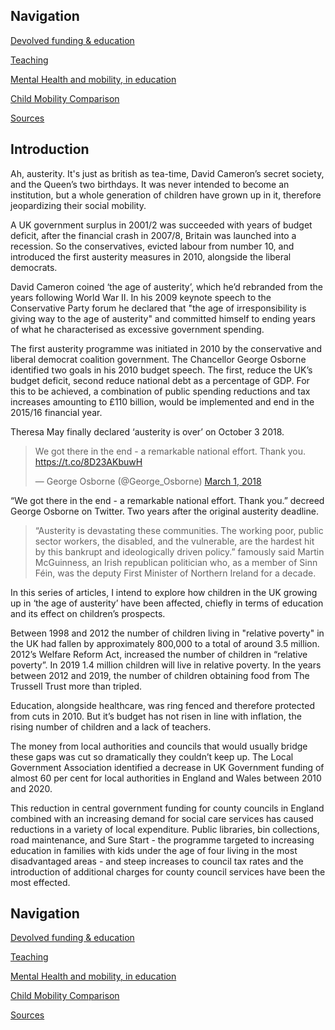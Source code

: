## Navigation

[Devolved funding & education](https://leiareid.github.io/funding/)

[Teaching](https://leiareid.github.io/teaching/)

[Mental Health and mobility, in education](https://leiareid.github.io/example/)

[Child Mobility Comparison](https://leiareid.github.io/comparison/)

[Sources](https://leiareid.github.io/sources/)

## Introduction

Ah, austerity. It's just as british as tea-time, David Cameron’s secret society, and the Queen’s two birthdays. It was never intended to become an institution, but a whole generation of children have grown up in it, therefore jeopardizing their social mobility.   

A UK government surplus in 2001/2 was succeeded with years of budget deficit, after the financial crash in 2007/8, Britain was launched into a recession. So the conservatives, evicted labour from number 10, and introduced the first austerity measures in 2010, alongside the liberal democrats.

David Cameron coined ‘the age of austerity’, which he’d rebranded from the years following World War II. In his 2009 keynote speech to the Conservative Party forum he declared that "the age of irresponsibility is giving way to the age of austerity" and committed himself to ending years of what he characterised as excessive government spending.

The first austerity programme was initiated in 2010 by the conservative and liberal democrat coalition government. The Chancellor George Osborne identified two goals in his 2010 budget speech. The first, reduce the UK’s budget deficit, second reduce national debt as a percentage of GDP. For this to be achieved, a combination of public spending reductions and tax increases amounting to £110 billion, would be implemented and end in the 2015/16 financial year.

Theresa May finally declared ‘austerity is over’ on October 3 2018. 

<blockquote class="twitter-tweet" data-lang="en"><p lang="en" dir="ltr">We got there in the end - a remarkable national effort. Thank you.  <a href="https://t.co/8D23AKbuwH">https://t.co/8D23AKbuwH</a></p>&mdash; George Osborne (@George_Osborne) <a href="https://twitter.com/George_Osborne/status/969235865569394689?ref_src=twsrc%5Etfw">March 1, 2018</a></blockquote>
<script async src="https://platform.twitter.com/widgets.js" charset="utf-8"></script>


“We got there in the end - a remarkable national effort. Thank you.” decreed George Osborne on Twitter. Two years after the original austerity deadline. 

>“Austerity is devastating these communities. The working poor, public sector workers, the disabled, and the vulnerable, are the hardest hit by this bankrupt and ideologically driven policy.” famously said Martin McGuinness, an Irish republican politician who, as a member of Sinn Féin, was the deputy First Minister of Northern Ireland for a decade.

In this series of articles, I intend to explore how children in the UK growing up in ‘the age of austerity’ have been affected, chiefly in terms of education and its effect on children’s prospects. 

Between 1998 and 2012 the number of children living in "relative poverty" in the UK had fallen by approximately 800,000 to a total of around 3.5 million. 2012’s Welfare Reform Act, increased the number of children in “relative poverty”. In 2019 1.4 million children will live in relative poverty.  In the years between 2012 and 2019, the number of children obtaining food from The Trussell Trust more than tripled. 

Education, alongside healthcare, was ring fenced and therefore protected from cuts in 2010. But it’s budget has not risen in line with inflation, the rising number of children and a lack of teachers. 

The money from local authorities and councils that would usually bridge these gaps was cut so dramatically they couldn’t keep up. The Local Government Association identified a decrease
in UK Government funding of almost 60 per cent for local authorities in England and Wales between 2010 and 2020. 

This reduction in central government funding for county councils in England combined with an increasing demand for social care services has caused reductions in a variety of local expenditure. Public libraries, bin collections, road maintenance, and Sure Start - the programme targeted to increasing education in families with kids under the age of four living in the most disadvantaged areas - and steep increases to council tax rates and the introduction of additional charges for county council services have been the most effected.

## Navigation

[Devolved funding & education](https://leiareid.github.io/funding/)

[Teaching](https://leiareid.github.io/teaching/)

[Mental Health and mobility, in education](https://leiareid.github.io/example/)

[Child Mobility Comparison](https://leiareid.github.io/comparison/)

[Sources](https://leiareid.github.io/sources/)
